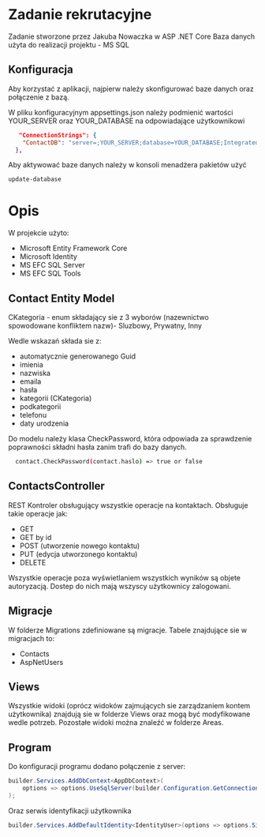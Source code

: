 # Zadanie rekrutacyjne 

Zadanie stworzone przez Jakuba Nowaczka w ASP .NET Core
Baza danych użyta do realizacji projektu - MS SQL

## Konfiguracja
Aby korzystać z aplikacji, najpierw należy skonfigurować baze danych oraz połączenie z bazą.

W pliku konfiguracyjnym appsettings.json należy podmienić wartości YOUR_SERVER oraz YOUR_DATABASE na odpowiadające użytkownikowi
```json
   "ConnectionStrings": {
    "ContactDB": "server=;YOUR_SERVER;database=YOUR_DATABASE;Integrated Security=false;Trusted_Connection=True;MultipleActiveResultSets=true;TrustServerCertificate=true"
  },
```
Aby aktywować baze danych należy w konsoli menadżera pakietów użyć 
```bash
update-database
```

# Opis 
W projekcie użyto:
- Microsoft Entity Framework Core
- Microsoft Identity
- MS EFC SQL Server
- MS EFC SQL Tools

## Contact Entity Model

CKategoria - enum składający sie z 3 wyborów (nazewnictwo spowodowane konfliktem nazw)- Sluzbowy, Prywatny, Inny

Wedle wskazań składa sie z:
- automatycznie generowanego Guid
- imienia
- nazwiska
- emaila
- hasła
- kategorii (CKategoria)
- podkategorii
- telefonu
- daty urodzenia

Do modelu należy klasa CheckPassword, która odpowiada za sprawdzenie poprawności składni hasła zanim trafi do bazy danych.

```bash
  contact.CheckPassword(contact.haslo) => true or false
```

## ContactsController

 REST Kontroler obsługujący wszystkie operacje na kontaktach.
 Obsługuje takie operacje jak:
 - GET
 - GET by id 
 - POST (utworzenie nowego kontaktu)
 - PUT (edycja utworzonego kontaktu)
 - DELETE

 Wszystkie operacje poza wyświetlaniem wszystkich wyników są objete autoryzacją.
 Dostep do nich mają wszyscy użytkownicy zalogowani.

 ## Migracje

 W folderze Migrations zdefiniowane są migracje. Tabele znajdujące sie w migracjach to:
 - Contacts
 - AspNetUsers

## Views
 Wszystkie widoki (oprócz widoków zajmujących sie zarządzaniem kontem użytkownika) znajdują sie w folderze Views oraz mogą być modyfikowane wedle potrzeb. Pozostałe widoki można znaleźć w folderze Areas.

## Program
Do konfiguracji programu dodano połączenie z server:
```C#
builder.Services.AddDbContext<AppDbContext>(
    options => options.UseSqlServer(builder.Configuration.GetConnectionString("ContactDB"))
);
``` 

Oraz serwis identyfikacji użytkownika
```C#
builder.Services.AddDefaultIdentity<IdentityUser>(options => options.SignIn.RequireConfirmedAccount = true).AddEntityFrameworkStores<AppDbContext>();
```

